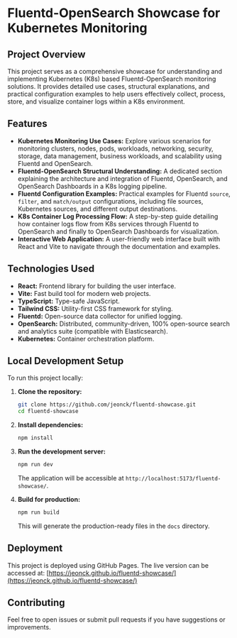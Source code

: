 # Fluentd-OpenSearch Showcase for Kubernetes Monitoring

## Project Overview

This project serves as a comprehensive showcase for understanding and implementing Kubernetes (K8s) based Fluentd-OpenSearch monitoring solutions. It provides detailed use cases, structural explanations, and practical configuration examples to help users effectively collect, process, store, and visualize container logs within a K8s environment.

## Features

*   **Kubernetes Monitoring Use Cases:** Explore various scenarios for monitoring clusters, nodes, pods, workloads, networking, security, storage, data management, business workloads, and scalability using Fluentd and OpenSearch.
*   **Fluentd-OpenSearch Structural Understanding:** A dedicated section explaining the architecture and integration of Fluentd, OpenSearch, and OpenSearch Dashboards in a K8s logging pipeline.
*   **Fluentd Configuration Examples:** Practical examples for Fluentd `source`, `filter`, and `match/output` configurations, including file sources, Kubernetes sources, and different output destinations.
*   **K8s Container Log Processing Flow:** A step-by-step guide detailing how container logs flow from K8s services through Fluentd to OpenSearch and finally to OpenSearch Dashboards for visualization.
*   **Interactive Web Application:** A user-friendly web interface built with React and Vite to navigate through the documentation and examples.

## Technologies Used

*   **React:** Frontend library for building the user interface.
*   **Vite:** Fast build tool for modern web projects.
*   **TypeScript:** Type-safe JavaScript.
*   **Tailwind CSS:** Utility-first CSS framework for styling.
*   **Fluentd:** Open-source data collector for unified logging.
*   **OpenSearch:** Distributed, community-driven, 100% open-source search and analytics suite (compatible with Elasticsearch).
*   **Kubernetes:** Container orchestration platform.

## Local Development Setup

To run this project locally:

1.  **Clone the repository:**
    ```bash
    git clone https://github.com/jeonck/fluentd-showcase.git
    cd fluentd-showcase
    ```

2.  **Install dependencies:**
    ```bash
    npm install
    ```

3.  **Run the development server:**
    ```bash
    npm run dev
    ```
    The application will be accessible at `http://localhost:5173/fluentd-showcase/`.

4.  **Build for production:**
    ```bash
    npm run build
    ```
    This will generate the production-ready files in the `docs` directory.

## Deployment

This project is deployed using GitHub Pages. The live version can be accessed at:
[https://jeonck.github.io/fluentd-showcase/](https://jeonck.github.io/fluentd-showcase/)

## Contributing

Feel free to open issues or submit pull requests if you have suggestions or improvements.